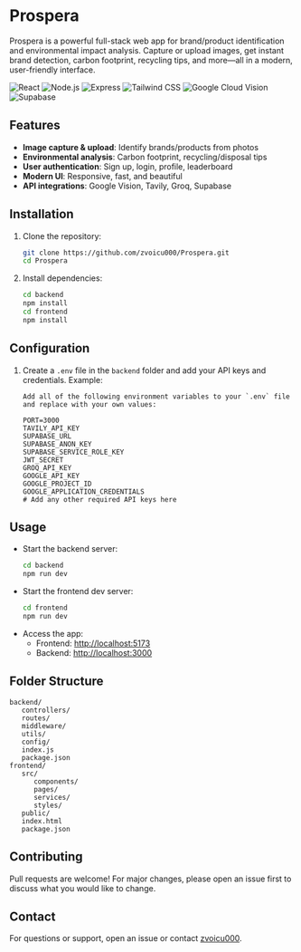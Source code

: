 
# Prospera

Prospera is a powerful full-stack web app for brand/product identification and environmental impact analysis. Capture or upload images, get instant brand detection, carbon footprint, recycling tips, and more—all in a modern, user-friendly interface.

![React](https://img.shields.io/badge/React-61DAFB?style=for-the-badge&logo=react&logoColor=white)
![Node.js](https://img.shields.io/badge/Node.js-339933?style=for-the-badge&logo=nodedotjs&logoColor=white)
![Express](https://img.shields.io/badge/Express-000000?style=for-the-badge&logo=express&logoColor=white)
![Tailwind CSS](https://img.shields.io/badge/Tailwind%20CSS-38B2AC?style=for-the-badge&logo=tailwindcss&logoColor=white)
![Google Cloud Vision](https://img.shields.io/badge/Google%20Vision-4285F4?style=for-the-badge&logo=googlecloud&logoColor=white)
![Supabase](https://img.shields.io/badge/Supabase-3ECF8E?style=for-the-badge&logo=supabase&logoColor=white)

## Features
- **Image capture & upload**: Identify brands/products from photos
- **Environmental analysis**: Carbon footprint, recycling/disposal tips
- **User authentication**: Sign up, login, profile, leaderboard
- **Modern UI**: Responsive, fast, and beautiful
- **API integrations**: Google Vision, Tavily, Groq, Supabase

## Installation
1. Clone the repository:
    ```bash
    git clone https://github.com/zvoicu000/Prospera.git
    cd Prospera
    ```
2. Install dependencies:
    ```bash
    cd backend
    npm install
    cd frontend
    npm install
    ```

## Configuration
1. Create a `.env` file in the `backend` folder and add your API keys and credentials. Example:
    ```env
   Add all of the following environment variables to your `.env` file and replace with your own values:

   PORT=3000
   TAVILY_API_KEY
   SUPABASE_URL
   SUPABASE_ANON_KEY
   SUPABASE_SERVICE_ROLE_KEY
   JWT_SECRET
   GROQ_API_KEY
   GOOGLE_API_KEY
   GOOGLE_PROJECT_ID
   GOOGLE_APPLICATION_CREDENTIALS
    # Add any other required API keys here
    ```

## Usage
- Start the backend server:
   ```bash
   cd backend
   npm run dev
   ```
- Start the frontend dev server:
   ```bash
   cd frontend
   npm run dev
   ```
- Access the app:
   - Frontend: [http://localhost:5173](http://localhost:5173)
   - Backend: [http://localhost:3000](http://localhost:3000)

## Folder Structure
```
backend/
   controllers/
   routes/
   middleware/
   utils/
   config/
   index.js
   package.json
frontend/
   src/
      components/
      pages/
      services/
      styles/
   public/
   index.html
   package.json
```

## Contributing
Pull requests are welcome! For major changes, please open an issue first to discuss what you would like to change.

## Contact
For questions or support, open an issue or contact [zvoicu000](https://github.com/zvoicu000).

